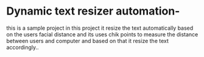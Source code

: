 # Dynamic text resizer automation-

this is a sample project
in this project it resize the text automatically based on the users facial distance and its uses chik points to measure the distance between users and computer and based on that it resize the text accordingly..
